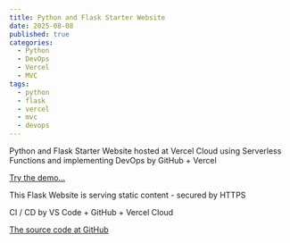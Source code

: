 ```yaml
---
title: Python and Flask Starter Website
date: 2025-08-08
published: true
categories:
  - Python
  - DevOps
  - Vercel
  - MVC
tags:
  - python
  - flask
  - vercel
  - mvc
  - devops
---
```


Python and Flask Starter Website hosted at Vercel Cloud using Serverless Functions and implementing DevOps by GitHub + Vercel

<a href="https://flask-vercel-start-one.vercel.app/" target="_blank" title="Flask Website at Vercel">Try the demo...</a>

This Flask Website is serving static content - secured by HTTPS

CI / CD by VS Code + GitHub + Vercel Cloud 

<a href="https://github.com/persteenolsen/flask-vercel-start-one" target="_blank">The source code at GitHub</a>
